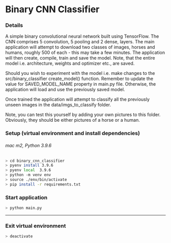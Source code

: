 # Binary CNN Classifier

### Details
A simple binary convolutional neural network built using TensorFlow.
The CNN comprises 5 convolution, 5 pooling and 2 dense, layers.
The main application will attempt to download two classes of images,
horses and humans, roughly 500 of each - this may take a few minutes.
The application will then create, compile, train and save the model.
Note, that the entire model i.e. architecture, weights and optimizer
etc., are saved. 

Should you wish to experiment with the model i.e. make changes to the
src/binary_classifier create_model() function. Remember to update the
value for SAVED_MODEL_NAME property in main.py file. Otherwise, the 
application will load and use the previously saved model.

Once trained the application will attempt to classify all the previously 
unseen images in the data/imgs_to_classify folder.

Note, you can test this yourself by adding your own pictures to this folder.
Obviously, they should be either  pictures of a horse or a human.

### Setup (virtual environment and install dependencies) 
###### mac m2, Python 3.9.6
```bash
> cd binary_cnn_classifier
> pyenv install 3.9.6
> pyenv local  3.9.6
> python -m venv env
> source ./env/bin/activate
> pip install -r requirements.txt
```

### Start application

```bash
> python main.py
```
___

### Exit virtual environment 

```bash
> deactivate
```

